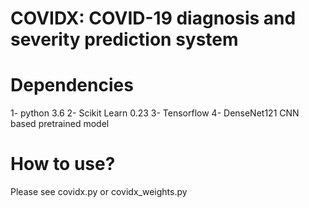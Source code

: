 # COVIDX: COVID-19 diagnosis and severity prediction system

# Dependencies 

1- python 3.6
2- Scikit Learn 0.23
3- Tensorflow 
4- DenseNet121 CNN based pretrained model


# How to use?
Please see covidx.py or covidx_weights.py
